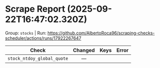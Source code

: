# Scrape Report (2025-09-22T16:47:02.320Z)

Group: `stocks`  |  Run: https://github.com/AlbertoRoca96/scraping-checks-scheduler/actions/runs/17922267647

| Check | Changed | Keys | Error |
|---|:---:|:--|:--|
| `stock_ntdoy_global_quote` | — |  |  |
